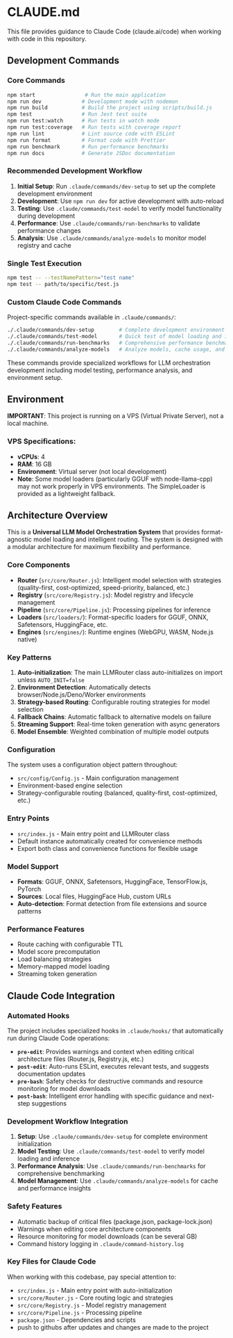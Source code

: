 # CLAUDE.md

This file provides guidance to Claude Code (claude.ai/code) when working with code in this repository.

## Development Commands

### Core Commands
```bash
npm start                # Run the main application
npm run dev             # Development mode with nodemon
npm run build           # Build the project using scripts/build.js
npm test                # Run Jest test suite
npm run test:watch      # Run tests in watch mode
npm run test:coverage   # Run tests with coverage report
npm run lint            # Lint source code with ESLint
npm run format          # Format code with Prettier
npm run benchmark       # Run performance benchmarks
npm run docs            # Generate JSDoc documentation
```

### Recommended Development Workflow

1. **Initial Setup**: Run `.claude/commands/dev-setup` to set up the complete development environment
2. **Development**: Use `npm run dev` for active development with auto-reload
3. **Testing**: Use `.claude/commands/test-model` to verify model functionality during development
4. **Performance**: Use `.claude/commands/run-benchmarks` to validate performance changes
5. **Analysis**: Use `.claude/commands/analyze-models` to monitor model registry and cache

### Single Test Execution
```bash
npm test -- --testNamePattern="test name"
npm test -- path/to/specific/test.js
```

### Custom Claude Code Commands

Project-specific commands available in `.claude/commands/`:

```bash
./.claude/commands/dev-setup        # Complete development environment setup
./.claude/commands/test-model       # Quick test of model loading and inference
./.claude/commands/run-benchmarks   # Comprehensive performance benchmarking
./.claude/commands/analyze-models   # Analyze models, cache usage, and metrics
```

These commands provide specialized workflows for LLM orchestration development including model testing, performance analysis, and environment setup.

## Environment

**IMPORTANT**: This project is running on a VPS (Virtual Private Server), not a local machine.

### VPS Specifications:
- **vCPUs**: 4
- **RAM**: 16 GB
- **Environment**: Virtual server (not local development)
- **Note**: Some model loaders (particularly GGUF with node-llama-cpp) may not work properly in VPS environments. The SimpleLoader is provided as a lightweight fallback.

## Architecture Overview

This is a **Universal LLM Model Orchestration System** that provides format-agnostic model loading and intelligent routing. The system is designed with a modular architecture for maximum flexibility and performance.

### Core Components

- **Router** (`src/core/Router.js`): Intelligent model selection with strategies (quality-first, cost-optimized, speed-priority, balanced, etc.)
- **Registry** (`src/core/Registry.js`): Model registry and lifecycle management
- **Pipeline** (`src/core/Pipeline.js`): Processing pipelines for inference
- **Loaders** (`src/loaders/`): Format-specific loaders for GGUF, ONNX, Safetensors, HuggingFace, etc.
- **Engines** (`src/engines/`): Runtime engines (WebGPU, WASM, Node.js native)

### Key Patterns

1. **Auto-initialization**: The main LLMRouter class auto-initializes on import unless `AUTO_INIT=false`
2. **Environment Detection**: Automatically detects browser/Node.js/Deno/Worker environments
3. **Strategy-based Routing**: Configurable routing strategies for model selection
4. **Fallback Chains**: Automatic fallback to alternative models on failure
5. **Streaming Support**: Real-time token generation with async generators
6. **Model Ensemble**: Weighted combination of multiple model outputs

### Configuration

The system uses a configuration object pattern throughout:
- `src/config/Config.js` - Main configuration management
- Environment-based engine selection
- Strategy-configurable routing (balanced, quality-first, cost-optimized, etc.)

### Entry Points

- `src/index.js` - Main entry point and LLMRouter class
- Default instance automatically created for convenience methods
- Export both class and convenience functions for flexible usage

### Model Support

- **Formats**: GGUF, ONNX, Safetensors, HuggingFace, TensorFlow.js, PyTorch
- **Sources**: Local files, HuggingFace Hub, custom URLs
- **Auto-detection**: Format detection from file extensions and source patterns

### Performance Features

- Route caching with configurable TTL
- Model score precomputation
- Load balancing strategies
- Memory-mapped model loading
- Streaming token generation

## Claude Code Integration

### Automated Hooks

The project includes specialized hooks in `.claude/hooks/` that automatically run during Claude Code operations:

- **`pre-edit`**: Provides warnings and context when editing critical architecture files (Router.js, Registry.js, etc.)
- **`post-edit`**: Auto-runs ESLint, executes relevant tests, and suggests documentation updates
- **`pre-bash`**: Safety checks for destructive commands and resource monitoring for model downloads
- **`post-bash`**: Intelligent error handling with specific guidance and next-step suggestions

### Development Workflow Integration

1. **Setup**: Use `.claude/commands/dev-setup` for complete environment initialization
2. **Model Testing**: Use `.claude/commands/test-model` to verify model loading and inference
3. **Performance Analysis**: Use `.claude/commands/run-benchmarks` for comprehensive benchmarking
4. **Model Management**: Use `.claude/commands/analyze-models` for cache and performance insights

### Safety Features

- Automatic backup of critical files (package.json, package-lock.json)
- Warnings when editing core architecture components
- Resource monitoring for model downloads (can be several GB)
- Command history logging in `.claude/command-history.log`

### Key Files for Claude Code

When working with this codebase, pay special attention to:
- `src/index.js` - Main entry point with auto-initialization
- `src/core/Router.js` - Core routing logic and strategies
- `src/core/Registry.js` - Model registry management
- `src/core/Pipeline.js` - Processing pipeline
- `package.json` - Dependencies and scripts
- push to githubs after updates and changes are made to the project